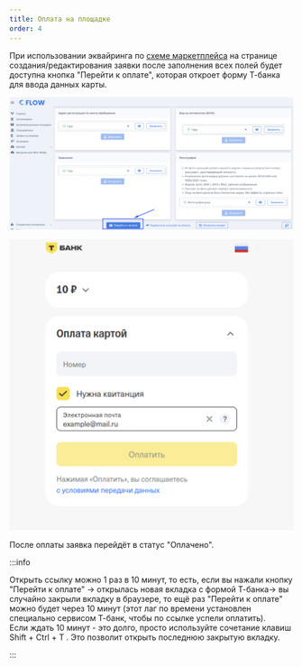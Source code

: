 ```yaml
---
title: Оплата на площадке
order: 4
---
```


При использовании эквайринга по [схеме маркетплейса](./../podklyuchenie-ekvairinga-po-skheme-marketpleisa/_index) на странице создания/редактирования заявки после заполнения всех полей будет доступна кнопка "Перейти к оплате", которая откроет форму Т-банка для ввода данных карты.

![](<./image (15).png>)

![](<./image (377).png>)

После оплаты заявка перейдёт в статус "Оплачено".

:::info 

Открыть ссылку можно 1 раз в 10 минут, то есть, если вы  нажали кнопку "Перейти к оплате" -> открылась новая вкладка с формой Т-банка->  вы случайно закрыли вкладку в браузере, то ещё раз "Перейти к оплате" можно будет через 10 минут (этот лаг по времени установлен специально сервисом Т-банк, чтобы по ссылке успели оплатить). \
Если ждать 10 минут - это долго, просто используйте сочетание клавиш Shift + Ctrl + T . Это позволит открыть последнюю закрытую вкладку.

:::